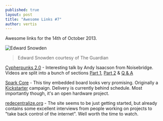 ```yaml
---
published: true
layout: post
title: "Awesome Links #7"
author: vertis
---
```

Awesome links for the 14th of October 2013.
<!--more-->
![Edward Snowden](https://static.guim.co.uk/sys-images/Guardian/Pix/pictures/2013/6/23/1372015020195/Edward-Snowden-008.jpg)
> Edward Snowden courtesy of The Guardian

[Cypherpunks 2.0](http://adi.is/s/cpunk20) - Interesting talk by Andy Isaacson from Noisebridge. Videos are split into a bunch of sections [Part 1](http://www.ustream.tv/recorded/39791560/highlight/423948), [Part 2](http://www.ustream.tv/recorded/39791773/highlight/423949) & [Q & A](http://www.ustream.tv/recorded/39791773/highlight/423954)

[Spark Core](https://www.spark.io/) - This tiny embedded board looks very promising. Originally a [Kickstarter](http://www.kickstarter.com/projects/sparkdevices/spark-core-wi-fi-for-everything-arduino-compatible) campaign. Delivery is currently behind schedule. Most importantly though, it's an open hardware project.

[redecentralize.org](http://redecentralize.org/) - The site seems to be just getting started, but already contains some excellent interviews from people working on projects to "take back control of the internet". Well worth the time to watch.
